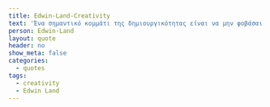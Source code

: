 ```yaml
---
title: Edwin-Land-Creativity
text: 'Ένα σημαντικό κομμάτι της δημιουργικότητας είναι να μην φοβάσαι να αποτύχεις.'
person: Edwin-Land
layout: quote
header: no
show_meta: false
categories:
  - quotes
tags:
  - creativity
  - Edwin Land
---
```

